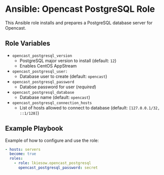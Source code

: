 Ansible: Opencast PostgreSQL Role
=================================

This Ansible role installs and prepares a PostgreSQL database server for Opencast.


Role Variables
--------------

- `opencast_postgresql_version`
	- PostgreSQL major version to install (default: `12`)
	- Enables CentOS AppStream
- `opencast_postgresql_user:`
	- Database user to create (default: `opencast`)
- `opencast_postgresql_password`
	- Databse password for user (_required_)
- `opencast_postgresql_database`
	- Database name (default: `opencast`)
- `opencast_postgresql_connection_hosts`
	- List of hosts allowed to connect to database (default: `[127.0.0.1/32, ::1/128]`)


Example Playbook
----------------

Example of how to configure and use the role:

```yaml
- hosts: servers
  become: true
  roles:
    - role: lkiesow.opencast_postgresql
      opencast_postgresql_password: secret
```
